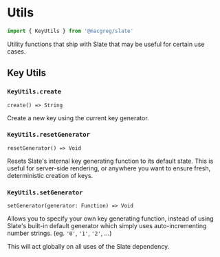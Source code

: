 # Utils

```js
import { KeyUtils } from '@macgreg/slate'
```

Utility functions that ship with Slate that may be useful for certain use cases.

## Key Utils

### `KeyUtils.create`

`create() => String`

Create a new key using the current key generator.

### `KeyUtils.resetGenerator`

`resetGenerator() => Void`

Resets Slate's internal key generating function to its default state. This is useful for server-side rendering, or anywhere you want to ensure fresh, deterministic creation of keys.

### `KeyUtils.setGenerator`

`setGenerator(generator: Function) => Void`

Allows you to specify your own key generating function, instead of using Slate's built-in default generator which simply uses auto-incrementing number strings. (eg. `'0'`, `'1'`, `'2'`, ...)

This will act globally on all uses of the Slate dependency.

